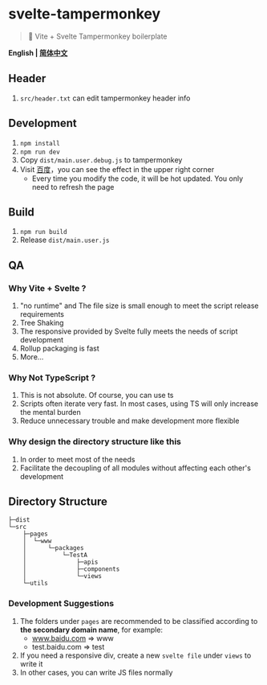 # svelte-tampermonkey
> 🚀 Vite + Svelte Tampermonkey boilerplate

**English | [简体中文](README.zh-CN.md)**

## Header
1. `src/header.txt` can edit tampermonkey header info

## Development
1. `npm install`
2. `npm run dev`
3. Copy `dist/main.user.debug.js` to tampermonkey
4. Visit [百度](https://www.baidu.com)，you can see the effect in the upper right corner
   - Every time you modify the code, it will be hot updated. You only need to refresh the page

## Build
1. `npm run build`
2. Release `dist/main.user.js`


## QA

### Why Vite + Svelte ?
1. "no runtime" and The file size is small enough to meet the script release requirements
2. Tree Shaking
3. The responsive provided by Svelte fully meets the needs of script development
4. Rollup packaging is fast
5. More...

### Why Not TypeScript ?
1. This is not absolute. Of course, you can use ts
2. Scripts often iterate very fast. In most cases, using TS will only increase the mental burden
3. Reduce unnecessary trouble and make development more flexible

### Why design the directory structure like this
1. In order to meet most of the needs
2. Facilitate the decoupling of all modules without affecting each other's development

## Directory Structure
```
├─dist
└─src
    ├─pages
    │  └─www  
    │      └─packages
    │          └─TestA
    │              ├─apis
    │              ├─components
    │              └─views
    └─utils
```

### Development Suggestions
1. The folders under `pages` are recommended to be classified according to **the secondary domain name**, for example:
    - www.baidu.com => www
    - test.baidu.com => test
2. If you need a responsive div, create a new `svelte file` under `views` to write it
3. In other cases, you can write JS files normally
